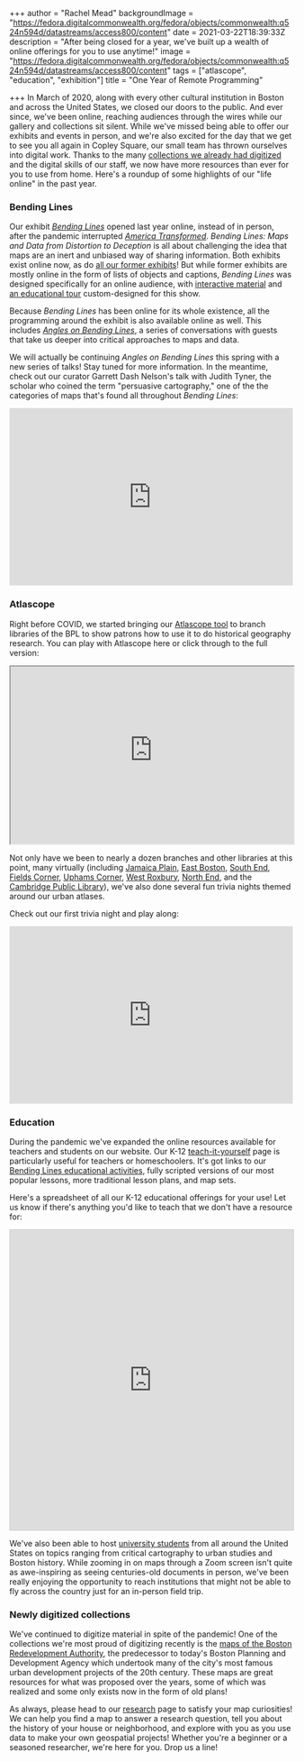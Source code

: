 +++
author = "Rachel Mead"
backgroundImage = "https://fedora.digitalcommonwealth.org/fedora/objects/commonwealth:q524n594d/datastreams/access800/content"
date = 2021-03-22T18:39:33Z
description = "After being closed for a year, we've built up a wealth of online offerings for you to use anytime!"
image = "https://fedora.digitalcommonwealth.org/fedora/objects/commonwealth:q524n594d/datastreams/access800/content"
tags = ["atlascope", "education", "exhibition"]
title = "One Year of Remote Programming"

+++
In March of 2020, along with every other cultural institution in Boston and across the United States, we closed our doors to the public. And ever since, we've been online, reaching audiences through the wires while our gallery and collections sit silent. While we've missed being able to offer our exhibits and events in person, and we're also excited for the day that we get to see you all again in Copley Square, our small team has thrown ourselves into digital work. Thanks to the many [collections we already had digitized](https://www.leventhalmap.org/collections/digital-collections/) and the digital skills of our staff, we now have more resources than ever for you to use from home. Here's a roundup of some highlights of our "life online" in the past year.

### Bending Lines

Our exhibit [_Bending Lines_](https://www.leventhalmap.org/digital-exhibitions/bending-lines/) opened last year online, instead of in person, after the pandemic interrupted [_America Transformed_](https://collections.leventhalmap.org/exhibits/25). _Bending Lines: Maps and Data from Distortion to Deception_ is all about challenging the idea that maps are an inert and unbiased way of sharing information. Both exhibits exist online now, as do [all our former exhibits](https://collections.leventhalmap.org/exhibits)! But while former exhibits are mostly online in the form of lists of objects and captions, _Bending Lines_ was designed specifically for an online audience, with [interactive material](https://www.leventhalmap.org/digital-exhibitions/bending-lines/how-to-bend/projections/) and [an educational tour](https://www.leventhalmap.org/digital-exhibitions/bending-lines/education-activities/) custom-designed for this show.

Because _Bending Lines_ has been online for its whole existence, all the programming around the exhibit is also available online as well. This includes [_Angles on Bending Lines_](https://www.leventhalmap.org/digital-exhibitions/bending-lines/events/), a series of conversations with guests that take us deeper into critical approaches to maps and data.

We will actually be continuing _Angles on Bending Lines_ this spring with a new series of talks! Stay tuned for more information. In the meantime, check out our curator Garrett Dash Nelson's talk with Judith Tyner, the scholar who coined the term "persuasive cartography," one of the the categories of maps that's found all throughout _Bending Lines_:

<iframe width="100%" height="315" src="https://www.youtube.com/embed/jvBcezpYkvQ" title="YouTube video player" frameborder="0" allow="accelerometer; autoplay; clipboard-write; encrypted-media; gyroscope; picture-in-picture" allowfullscreen></iframe>

### Atlascope

Right before COVID, we started bringing our [Atlascope tool](https://atlascope.org) to branch libraries of the BPL to show patrons how to use it to do historical geography research. You can play with Atlascope here or click through to the full version:

<iframe width="100%" height="315" src="https://atlascope.leventhalmap.org/#view:embed$base:000$overlay:39999059011690$zoom:18.00$center:-7912349.11775309,5213465.57356861$mode:glass$pos:132"></iframe>

Not only have we been to nearly a dozen branches and other libraries at this point, many virtually (including [Jamaica Plain](https://youtu.be/6KTCWKqmJeE), [East Boston](https://youtu.be/r2LtUDC30xw), [South End](https://youtu.be/d_IesdOUuNI), [Fields Corner](https://youtu.be/-iPoFOe8icQ), [Uphams Corner](https://youtu.be/fyagZWMF1I8), [West Roxbury](https://youtu.be/eeO-Bn5v_f0), [North End](https://youtu.be/pbKFVVzEq1I), and the [Cambridge Public Library](https://youtu.be/riD6_FDWuYw)), we've also done several fun trivia nights themed around our urban atlases.

Check out our first trivia night and play along:

<iframe width="100%" height="315" src="https://www.youtube.com/embed/14lAiIuY9oU" title="YouTube video player" frameborder="0" allow="accelerometer; autoplay; clipboard-write; encrypted-media; gyroscope; picture-in-picture" allowfullscreen></iframe>

### Education

During the pandemic we've expanded the online resources available for teachers and students on our website. Our K-12 [teach-it-yourself](https://www.leventhalmap.org/education/k12/teach-it-yourself/) page is particularly useful for teachers or homeschoolers. It's got links to our [Bending Lines educational activities](https://www.leventhalmap.org/digital-exhibitions/bending-lines/education-activities/), fully scripted versions of our most popular lessons, more traditional lesson plans, and map sets.

Here's a spreadsheet of all our K-12 educational offerings for your use! Let us know if there's anything you'd like to teach that we don't have a resource for:

<iframe class="airtable-embed" src="https://airtable.com/embed/shrUVzlo5NEbjYUss?backgroundColor=blue&viewControls=on" frameborder="0" onmousewheel="" width="100%" height="533" style="background: transparent; border: 1px solid #ccc;"></iframe>

We've also been able to host [university students](https://www.leventhalmap.org/research/) from all around the United States on topics ranging from critical cartography to urban studies and Boston history. While zooming in on maps through a Zoom screen isn't quite as awe-inspiring as seeing centuries-old documents in person, we've been really enjoying the opportunity to reach institutions that might not be able to fly across the country just for an in-person field trip.

### Newly digitized collections

We've continued to digitize material in spite of the pandemic! One of the collections we're most proud of digitizing recently is the [maps of the Boston Redevelopment Authority](https://collections.leventhalmap.org/search?f%5Bcollection_name_ssim%5D%5B%5D=Boston+Redevelopment+Authority+Collection), the predecessor to today's Boston Planning and Development Agency which undertook many of the city's most famous urban development projects of the 20th century. These maps are great resources for what was proposed over the years, some of which was realized and some only exists now in the form of old plans!

As always, please head to our [research](https://www.leventhalmap.org/research/) page to satisfy your map curiosities! We can help you find a map to answer a research question, tell you about the history of your house or neighborhood, and explore with you as you use data to make your own geospatial projects! Whether you're a beginner or a seasoned researcher, we're here for you. Drop us a line!